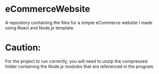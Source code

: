 # eCommerceWebsite
A repository containing the files for a simple eCommerce website I made using React and Node,js template.


# Caution:
For the project to run correctly, you will need to unzip the compressed folder containing the Node.js modules that are referenced in the program.
